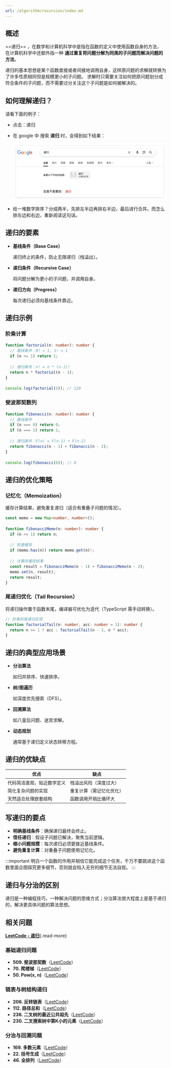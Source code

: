 ```yaml
---
url: /algorithm/recursion/index.md
---
```

## 概述

\==递归== ，在数学和计算机科学中是指在函数的定义中使用函数自身的方法，
在计算机科学中还额外指一种 **通过重复将问题分解为同类的子问题而解决问题的方法**。

递归的基本思想是某个函数直接或者间接地调用自身，这样原问题的求解就转换为了许多性质相同但是规模更小的子问题。
求解时只需要关注如何把原问题划分成符合条件的子问题，而不需要过分关注这个子问题是如何被解决的。

## 如何理解递归？

请看下面的例子：

* 点击：递归

* 在 google 中 搜索 **递归** 时，会得到如下结果：

  ![递归](/images/algorithm/recursion-1.png)

* 给一堆数字排序？分成两半，先排左半边再排右半边，最后进行合并。而怎么排左边和右边，重新阅读这句话。

## 递归的要素

* **基线条件（Base Case）**

  递归终止的条件，防止无限递归（栈溢出）。

* **递归条件（Recursive Case）**

  将问题分解为更小的子问题，并调用自身。

* **递归方向（Progress）**

  每次递归必须向基线条件靠近。

## 递归示例

### 阶乘计算

```ts
function factorial(n: number): number {
  // 基线条件：0! = 1, 1! = 1
  if (n <= 1) return 1; 
  
  // 递归条件：n! = n * (n-1)!
  return n * factorial(n - 1); 
}

console.log(factorial(5)); // 120
```

### 斐波那契数列

```ts
function fibonacci(n: number): number {
  // 基线条件
  if (n === 0) return 0;
  if (n === 1) return 1;
  
  // 递归条件：F(n) = F(n-1) + F(n-2)
  return fibonacci(n - 1) + fibonacci(n - 2);
}

console.log(fibonacci(6)); // 8
```

## 递归的优化策略

### 记忆化（Memoization）

缓存计算结果，避免重复递归（适合有重叠子问题的情况）。

```ts
const memo = new Map<number, number>();

function fibonacciMemo(n: number): number {
  if (n <= 1) return n;
  
  // 检查缓存
  if (memo.has(n)) return memo.get(n)!;
  
  // 计算并缓存结果
  const result = fibonacciMemo(n - 1) + fibonacciMemo(n - 2);
  memo.set(n, result);
  return result;
}
```

### 尾递归优化（Tail Recursion）

将递归操作置于函数末尾，编译器可优化为迭代（TypeScript 需手动转换）。

```ts
// 阶乘的尾递归实现
function factorialTail(n: number, acc: number = 1): number {
  return n <= 1 ? acc : factorialTail(n - 1, n * acc);
}
```

## 递归的典型应用场景

* **分治算法**

  如归并排序、快速排序。

* **树/图遍历**

  如深度优先搜索（DFS）。

* **回溯算法**

  如八皇后问题、迷宫求解。

* **动态规划**

  通常基于递归定义状态转移方程。

## 递归的优缺点

| 优点                       | 缺点                     |
| -------------------------- | ------------------------ |
| 代码简洁直观，贴近数学定义 | 栈溢出风险（深度过大）   |
| 简化复杂问题的实现         | 重复计算（需记忆化优化） |
| 天然适合处理嵌套结构       | 函数调用开销比循环大     |

## 写递归的要点

* **明确基线条件**：确保递归最终会终止。
* **信任递归**：假设子问题已解决，聚焦当前逻辑。
* **缩小问题规模**：每次递归必须更接近基线条件。
* **避免重复计算**：对重叠子问题使用记忆化。

:::important 明白一个函数的作用并相信它能完成这个任务，千万不要跳进这个函数里面企图探究更多细节，否则就会陷入无穷的细节无法自拔。
:::

## 递归与分治的区别

递归是一种编程技巧，一种解决问题的思维方式；分治算法很大程度上是基于递归的，解决更具体问题的算法思想。

## 相关问题

[**LeetCode - 递归**](https://leetcode.cn/tag/recursion/){.read-more}

### 基础递归问题

* **509. 斐波那契数**（[LeetCode](https://leetcode.cn/problems/fibonacci-number/)）
* **70. 爬楼梯**（[LeetCode](https://leetcode.cn/problems/climbing-stairs/)）
* **50. Pow(x, n)**（[LeetCode](https://leetcode.cn/problems/powx-n/)）

### 链表与树结构递归

* **206. 反转链表**（[LeetCode](https://leetcode.cn/problems/reverse-linked-list/)）
* **112. 路径总和**（[LeetCode](https://leetcode.cn/problems/path-sum/)）
* **236. 二叉树的最近公共祖先**（[LeetCode](https://leetcode.cn/problems/lowest-common-ancestor-of-a-binary-tree/)）
* **230. 二叉搜索树中第K小的元素**（[LeetCode](https://leetcode.cn/problems/kth-smallest-element-in-a-bst/)）

### 分治与回溯问题

* **169. 多数元素**（[LeetCode](https://leetcode.cn/problems/majority-element/)）
* **22. 括号生成**（[LeetCode](https://leetcode.cn/problems/generate-parentheses/)）
* **46. 全排列**（[LeetCode](https://leetcode.cn/problems/permutations/)）
